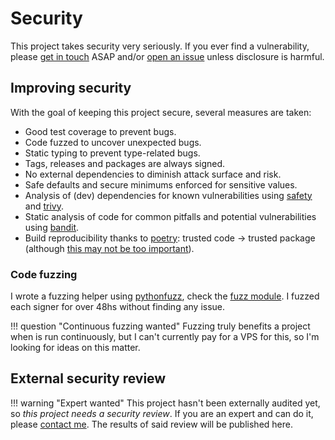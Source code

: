 # Security

This project takes security very seriously. If you ever find a vulnerability, please [get in touch](https://hackan.net) ASAP and/or [open an issue](https://gitlab.com/hackancuba/blake2signer/-/issues) unless disclosure is harmful.

## Improving security

With the goal of keeping this project secure, several measures are taken:

* Good test coverage to prevent bugs.
* Code fuzzed to uncover unexpected bugs.
* Static typing to prevent type-related bugs.
* Tags, releases and packages are always signed.
* No external dependencies to diminish attack surface and risk.
* Safe defaults and secure minimums enforced for sensitive values.
* Analysis of (dev) dependencies for known vulnerabilities using [safety](https://pyup.io/safety) and [trivy](https://aquasecurity.github.io/trivy/).
* Static analysis of code for common pitfalls and potential vulnerabilities using [bandit](https://bandit.readthedocs.io/en/latest).
* Build reproducibility thanks to [poetry](https://python-poetry.org/): trusted code -> trusted package (although [this may not be too important](https://blog.cmpxchg8b.com/2020/07/you-dont-need-reproducible-builds.html)).

### Code fuzzing

I wrote a fuzzing helper using [pythonfuzz](https://gitlab.com/gitlab-org/security-products/analyzers/fuzzers/pythonfuzz), check the [fuzz module](https://gitlab.com/hackancuba/blake2signer/-/blob/develop/fuzz.py). I fuzzed each signer for over 48hs without finding any issue.

!!! question "Continuous fuzzing wanted"
    Fuzzing truly benefits a project when is run continuously, but I can't currently pay for a VPS for this, so I'm looking for ideas on this matter.

## External security review

!!! warning "Expert wanted"
    This project hasn't been externally audited yet, so *this project needs a security review*. If you are an expert and can do it, please [contact me](https://hackan.net). The results of said review will be published here.
